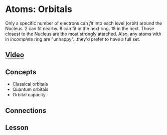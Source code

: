 # Atoms: Orbitals
Only a specific number of electrons can *fit* into each level (orbit) around the Nucleus. 2 can fit nearby. 8 can fit in the next ring. 18 in the next. Those closest to the Nucleus are the most strongly attached. Also, any atoms with in *incomplete* ring are "unhappy"...they'd prefer to have a full set.

## [Video]()

## Concepts
- Classical orbitals
- Quantum orbitals
- Orbital capacity

## Connections

## Lesson